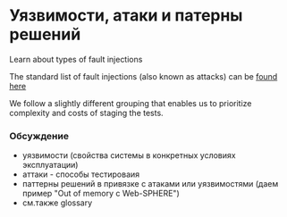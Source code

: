 # Уязвимости, атаки и патерны решений

Learn about types of fault injections

The standard list of fault injections (also known as attacks) can be [found here](https://www.gremlin.com/docs/infrastructure-layer/attacks/)

We follow a slightly different grouping that enables us to prioritize complexity and costs of staging the tests.


### Обсуждение

- уязвимости (свойства системы в конкретных условиях эксплуатации)
- аттаки - способы тестироваия  
- паттерны решений в привязке с атаками или уязвимостями
  (даем пример "Out of memory c Web-SPHERE")
- см.также glossary  
